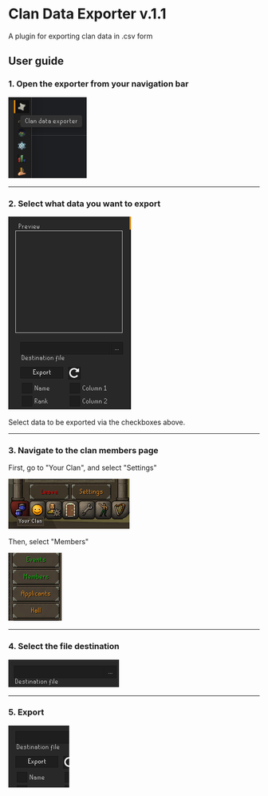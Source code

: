 # Clan Data Exporter v.1.1
A plugin for exporting clan data in .csv form
## User guide
### 1. Open the exporter from your navigation bar
![Exporter icon highlighted in runelite navigation bar](userguide_resources/exporter_navbar.png)

---
### 2. Select what data you want to export
![Exporter User interface](userguide_resources/exporter_ui.png)

Select data to be exported via the checkboxes above.

---
### 3. Navigate to the clan members page
First, go to "Your Clan", and select "Settings"

![Clan tab, settings highlighted](userguide_resources/clan_settings.png)

Then, select "Members"

![Clan settings menu, Members highlighted](userguide_resources/clan_members.png)

---
### 4. Select the file destination
![Exporter user interface,file selection](userguide_resources/exporter_ui_fileselect.png)

---
### 5. Export
![Exporter user interface, export button](userguide_resources/exporter_ui_export.png)